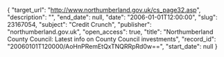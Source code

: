 {
  "target_url": "http://www.northumberland.gov.uk/cs_page32.asp", 
  "description": "", 
  "end_date": null, 
  "date": "2006-01-01T12:00:00", 
  "slug": 23167054, 
  "subject": "Credit Crunch", 
  "publisher": "northumberland.gov.uk", 
  "open_access": true, 
  "title": "Northumberland County Council: Latest info on County Council investments", 
  "record_id": "20060101T120000/AoHnPRemEtQxTNQRRpRd0w==", 
  "start_date": null
}

